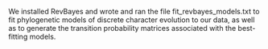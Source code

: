 We installed RevBayes and wrote and ran the file fit_revbayes_models.txt to fit phylogenetic models of discrete character evolution to our data, as well as to generate the transition probability matrices associated with the best-fitting models.